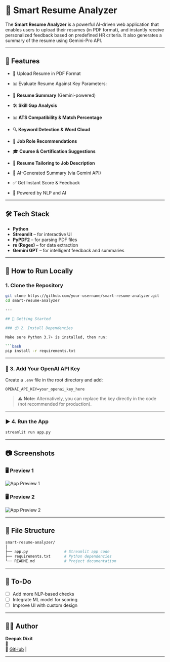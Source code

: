 # 🧠 Smart Resume Analyzer

The **Smart Resume Analyzer** is a powerful AI-driven web application that enables users to upload their resumes (in PDF format), and instantly receive personalized feedback based on predefined HR criteria. It also generates a summary of the resume using Gemini-Pro API.

---

## 🚀 Features

- 📄 Upload Resume in PDF Format
- 📊 Evaluate Resume Against Key Parameters:

- 📄 **Resume Summary** (Gemini-powered)
- 🛠 **Skill Gap Analysis**
- 📊 **ATS Compatibility & Match Percentage**
- 🔍 **Keyword Detection & Word Cloud**
- 💼 **Job Role Recommendations**
- 🎓 **Course & Certification Suggestions**
- 🧩 **Resume Tailoring to Job Description**

  
- 💬 AI-Generated Summary (via Gemini API)
- ✅ Get Instant Score & Feedback
- 🧠 Powered by NLP and AI

---

## 🛠️ Tech Stack

- **Python**
- **Streamlit** – for interactive UI
- **PyPDF2** – for parsing PDF files
- **re (Regex)** – for data extraction
- **Gemini GPT** – for intelligent feedback and summaries

---

## 🧪 How to Run Locally

### 1. Clone the Repository

```bash
git clone https://github.com/your-username/smart-resume-analyzer.git
cd smart-resume-analyzer

---

## 🚀 Getting Started

### 📦 2. Install Dependencies

Make sure Python 3.7+ is installed, then run:

```bash
pip install -r requirements.txt
```

---

### 🔑 3. Add Your OpenAI API Key

Create a `.env` file in the root directory and add:

```env
OPENAI_API_KEY=your_openai_key_here
```

> ⚠️ **Note:** Alternatively, you can replace the key directly in the code (not recommended for production).

---

### ▶️ 4. Run the App

```bash
streamlit run app.py
```

---

## 📷 Screenshots

### 🖥️ Preview 1
![App Preview 1](screenshort/img1.png)

### 🖥️ Preview 2
![App Preview 2](screenshort/img2.png)

---

## 📁 File Structure

```bash
smart-resume-analyzer/
│
├── app.py                # Streamlit app code
├── requirements.txt      # Python dependencies
└── README.md             # Project documentation
```

---

## 📌 To-Do

- [ ] Add more NLP-based checks  
- [ ] Integrate ML model for scoring  
- [ ] Improve UI with custom design  

---

## 🧑‍💻 Author

**Deepak Dixit**  
📧  
🔗 [GitHub](https://github.com/Thedeepakdixit/smart-resume-analyzer.git) |

---
